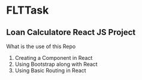 # FLTTask
## Loan Calculatore React JS Project
What is the use of this Repo
1. Creating a Component in React
2. Using Bootstrap along with React
3. Using Basic Routing in React
